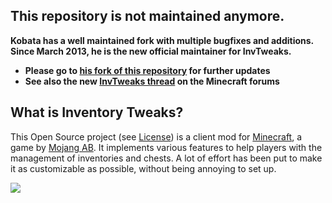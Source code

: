## This repository is not maintained anymore.

**Kobata has a well maintained fork with multiple bugfixes and additions. Since March 2013, he is the new official maintainer for InvTweaks.**

* **Please go to [his fork of this repository](https://github.com/Kobata/inventory-tweaks) for further updates**
* **See also the new [InvTweaks thread](http://www.minecraftforum.net/topic/1720872-inventory-tweaks-151-mar-9/) on the Minecraft forums**

## What is Inventory Tweaks?

This Open Source project (see [License](https://github.com/mkalam-alami/inventory-tweaks/blob/master/src/doc/license.txt)) is a client mod for [Minecraft](http://www.minecraft.net/), a game by [Mojang AB](http://mojang.com/). It implements various features to help players with the management of inventories and chests. A lot of effort has been put to make it as customizable as possible, without being annoying to set up.

<img src="http://inventory-tweaks.readthedocs.org/en/latest/_images/invtweaks.png" />
